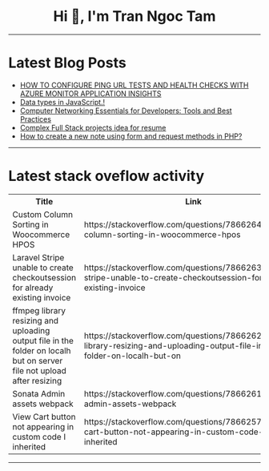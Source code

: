 <h1 align="center">Hi 👋, I'm Tran Ngoc Tam</h1>

---

# Latest Blog Posts 
<!-- BLOG-POST-LIST:START -->
- [HOW TO CONFIGURE PING URL TESTS AND HEALTH CHECKS WITH AZURE MONITOR APPLICATION INSIGHTS](https://dev.to/droz79/how-to-configure-ping-url-tests-and-health-checks-with-azure-monitor-application-insights-2615)
- [Data types in JavaScript.!](https://dev.to/samandarhodiev/data-types-in-javascript-3bmi)
- [Computer Networking Essentials for Developers: Tools and Best Practices](https://dev.to/elainecbennet/computer-networking-essentials-for-developers-tools-and-best-practices-32ad)
- [Complex Full Stack projects idea for resume](https://dev.to/nadim_ch0wdhury/complex-full-stack-projects-idea-for-resume-1bfp)
- [How to create a new note using form and request methods in PHP?](https://dev.to/ghulam_mujtaba_247/how-to-create-a-new-note-using-form-and-request-methods-in-php-27kp)
<!-- BLOG-POST-LIST:END -->

---

# Latest stack oveflow activity
<table>
  <tr><th>Title</th><th>Link</th></tr>
  <!-- STACKOVERFLOW:START --><tr><td>Custom Column Sorting in Woocommerce HPOS</td><td>https://stackoverflow.com/questions/78662644/custom-column-sorting-in-woocommerce-hpos</td></tr><tr><td>Laravel Stripe unable to create checkoutsession for already existing invoice</td><td>https://stackoverflow.com/questions/78662635/laravel-stripe-unable-to-create-checkoutsession-for-already-existing-invoice</td></tr><tr><td>ffmpeg library resizing and uploading output file in the folder on localh but on server file not upload after resizing</td><td>https://stackoverflow.com/questions/78662620/ffmpeg-library-resizing-and-uploading-output-file-in-the-folder-on-localh-but-on</td></tr><tr><td>Sonata Admin assets webpack</td><td>https://stackoverflow.com/questions/78662618/sonata-admin-assets-webpack</td></tr><tr><td>View Cart button not appearing in custom code I inherited</td><td>https://stackoverflow.com/questions/78662575/view-cart-button-not-appearing-in-custom-code-i-inherited</td></tr><!-- STACKOVERFLOW:END -->
</table>

---


